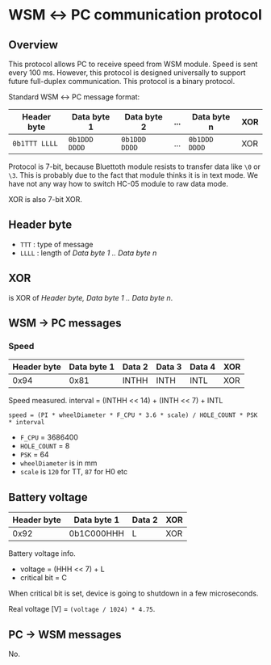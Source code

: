# WSM ↔ PC communication protocol

## Overview

This protocol allows PC to receive speed from WSM module. Speed is sent every
100 ms. However, this protocol is designed universally to support future
full-duplex communication. This protocol is a binary protocol.

Standard WSM ↔ PC message format:

|  Header byte  |  Data byte 1  |  Data byte 2  | ... |  Data byte n  | XOR |
|---------------|---------------|---------------|-----|---------------|-----|
| `0b1TTT LLLL` | `0b1DDD DDDD` | `0b1DDD DDDD` | ... | `0b1DDD DDDD` | XOR |

Protocol is 7-bit, because Bluettoth module resists to transfer data like
`\0` or `\3`. This is probably due to the fact that module thinks it is in
text mode. We have not any way how to switch HC-05 module to raw data mode.

XOR is also 7-bit XOR.

## Header byte

 - `TTT` : type of message
 - `LLLL` : length of *Data byte 1 .. Data byte n*

## XOR

is XOR of *Header byte, Data byte 1 .. Data byte n*.

## WSM → PC messages

### Speed

| Header byte | Data byte 1 | Data 2 | Data 3 | Data 4 | XOR    |
|-------------|-------------|--------|--------|--------|--------|
| 0x94        | 0x81        | INTHH  | INTH   | INTL   | XOR    |

Speed measured. interval = (INTHH << 14) + (INTH << 7) + INTL

```
speed = (PI * wheelDiameter * F_CPU * 3.6 * scale) / HOLE_COUNT * PSK * interval
```

 * `F_CPU` = 3686400
 * `HOLE_COUNT` = 8
 * `PSK` = 64
 * `wheelDiameter` is in mm
 * `scale` is `120` for TT, `87` for H0 etc

## Battery voltage

| Header byte | Data byte 1 | Data 2 | XOR    |
|-------------|-------------|--------|--------|
| 0x92        | 0b1C000HHH  | L      | XOR    |

Battery voltage info.

 * voltage = (HHH << 7) + L
 * critical bit = C

When critical bit is set, device is going to shutdown in a few microseconds.

Real voltage [V] = `(voltage / 1024) * 4.75`.

## PC → WSM messages

No.
